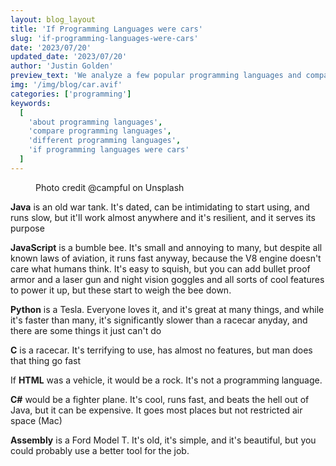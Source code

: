 ```yaml
---
layout: blog_layout
title: 'If Programming Languages were cars'
slug: 'if-programming-languages-were-cars'
date: '2023/07/20'
updated_date: '2023/07/20'
author: 'Justin Golden'
preview_text: 'We analyze a few popular programming languages and compare them to cars (and other vehicles)'
img: '/img/blog/car.avif'
categories: ['programming']
keywords:
  [
    'about programming languages',
    'compare programming languages',
    'different programming languages',
    'if programming languages were cars'
  ]
---
```


<figure>
  <picture>
    <source type="image/avif" srcset="/img/blog/car.avif" alt="" />
    <img src="/img/blog/car.jpg" alt="">
  </picture>
  <figcaption>Photo credit @campful on Unsplash</figcaption>
</figure>

**Java** is an old war tank. It's dated, can be intimidating to start using, and runs slow, but it'll work almost anywhere and it's resilient, and it serves its purpose

**JavaScript** is a bumble bee. It's small and annoying to many, but despite all known laws of aviation, it runs fast anyway, because the V8 engine doesn't care what humans think. It's easy to squish, but you can add bullet proof armor and a laser gun and night vision goggles and all sorts of cool features to power it up, but these start to weigh the bee down.

**Python** is a Tesla. Everyone loves it, and it's great at many things, and while it's faster than many, it's significantly slower than a racecar anyday, and there are some things it just can't do

**C** is a racecar. It's terrifying to use, has almost no features, but man does that thing go fast

If **HTML** was a vehicle, it would be a rock. It's not a programming language.

**C#** would be a fighter plane. It's cool, runs fast, and beats the hell out of Java, but it can be expensive. It goes most places but not restricted air space (Mac)

**Assembly** is a Ford Model T. It's old, it's simple, and it's beautiful, but you could probably use a better tool for the job.

